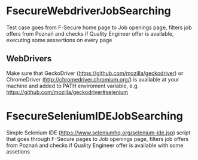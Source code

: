 # FsecureWebdriverJobSearching
Test case goes from F-Secure home page to Job openings page, filters job offers from Poznań and checks if Quality Engineer offer is available, executing some asssertions on every page

## WebDrivers
Make sure that GeckoDriver (https://github.com/mozilla/geckodriver) or ChromeDriver (http://chromedriver.chromium.org/) is available at your machine and added to PATH enviroment variable, e.g. https://github.com/mozilla/geckodriver#selenium

# FsecureSeleniumIDEJobSearching
Simple Selenium IDE (https://www.seleniumhq.org/selenium-ide.jsp) script that goes through F-Secure pages to Job openings page, filters job offers from Poznań and checks if Quality Engineer offer is available with some assetions